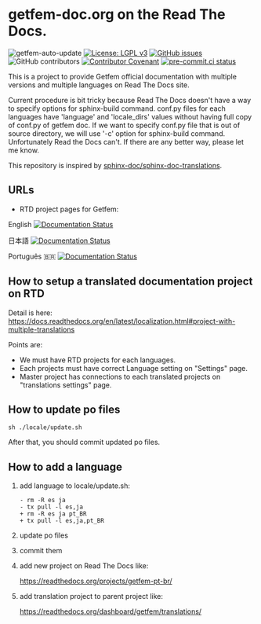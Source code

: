 # getfem-doc.org on the Read The Docs.

![getfem-auto-update](https://github.com/getfem-doc/getfem-doc-translations/workflows/getfem-auto-update/badge.svg)
[![License: LGPL v3](https://img.shields.io/badge/License-LGPL%20v3-blue.svg)](https://www.gnu.org/licenses/lgpl-3.0)
[![GitHub issues](https://img.shields.io/github/issues/getfem-doc/getfem-doc-translations.svg?style=flat-square)](https://img.shields.io/github/issues/getfem-doc/getfem-doc-translations?style=flat-square)
![GitHub contributors](https://img.shields.io/github/contributors/getfem-doc/getfem-doc-translations?style=flat-square)
[![Contributor Covenant](https://img.shields.io/badge/Contributor%20Covenant-v2.0%20adopted-ff69b4.svg)](CODE_OF_CONDUCT.md)
[![pre-commit.ci status](https://results.pre-commit.ci/badge/github/getfem-doc/getfem-doc-translations/master.svg)](https://results.pre-commit.ci/latest/github/getfem-doc/getfem-doc-translations/master)

This is a project to provide Getfem official documentation with multiple versions and multiple languages on Read The Docs site.

Current procedure is bit tricky because Read The Docs doesn't have a way to specify options for sphinx-build command.
conf.py files for each languages have 'language' and 'locale_dirs' values without having full copy of conf.py of getfem doc. If we want to specify conf.py file that is out of source directory, we will use '-c' option for sphinx-build command. Unfortunately Read the Docs can't. If there are any better way, please let me know.

This repository is inspired by [sphinx-doc/sphinx-doc-translations](https://github.com/sphinx-doc/sphinx-doc-translations.git).

## URLs

* RTD project pages for Getfem:

English [![Documentation Status](https://readthedocs.org/projects/getfem/badge/?version=latest)](https://getfem.readthedocs.io/en/latest/?badge=latest)

日本語 [![Documentation Status](https://readthedocs.org/projects/getfem-ja/badge/?version=latest)](https://getfem.readthedocs.io/ja/latest/?badge=latest)

Português :brazil: [![Documentation Status](https://readthedocs.org/projects/getfem-pt-br/badge/?version=latest)](https://getfem.readthedocs.io/pt_BR/latest/?badge=latest)

## How to setup a translated documentation project on RTD

Detail is here: https://docs.readthedocs.org/en/latest/localization.html#project-with-multiple-translations

Points are:

* We must have RTD projects for each languages.
* Each projects must have correct Language setting on "Settings" page.
* Master project has connections to each translated projects on "translations settings" page.


## How to update po files

```
sh ./locale/update.sh
```

After that, you should commit updated po files.


## How to add a language

1. add language to locale/update.sh:

   ```
   - rm -R es ja
   - tx pull -l es,ja
   + rm -R es ja pt_BR
   + tx pull -l es,ja,pt_BR
   ```

2. update po files

3. commit them

4. add new project on Read The Docs like:

   https://readthedocs.org/projects/getfem-pt-br/

5. add translation project to parent project like:

   https://readthedocs.org/dashboard/getfem/translations/
